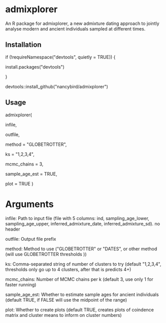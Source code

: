# admixplorer

An R package for admixplorer, a new admixture dating approach to jointly analyse modern and ancient individuals sampled at different times.

## Installation

if (!requireNamespace("devtools", quietly = TRUE)) {

install.packages("devtools")

}

devtools::install_github("nancybird/admixplorer")

## Usage

admixplorer(

  infile,

  outfile,
 
  method = "GLOBETROTTER",
 
  ks = "1,2,3,4",
 
  mcmc_chains = 3,
 
  sample_age_est = TRUE,
 
  plot = TRUE
)

# Arguments

infile:	Path to input file (file with 5 columns: ind, sampling_age_lower, sampling_age_upper, inferred_admixture_date, inferred_admixture_sd). no header

outfile:	Output file prefix

method:	Method to use ("GLOBETROTTER" or "DATES", or other method (will use GLOBETROTTER thresholds ))

ks:	Comma-separated string of number of clusters to try (default "1,2,3,4", thresholds only go up to 4 clusters, after that is predicts 4+)

mcmc_chains:	Number of MCMC chains per k (default 3, use only 1 for faster running)

sample_age_est:	Whether to estimate sample ages for ancient individuals (default TRUE, if FALSE will use the midpoint of the range)

plot:	Whether to create plots (default TRUE, creates plots of coindence matrix and cluster means to inform on cluster numbers)
